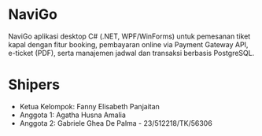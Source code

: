 # NaviGo
NaviGo aplikasi desktop C# (.NET, WPF/WinForms) untuk pemesanan tiket kapal dengan fitur booking, pembayaran online via Payment Gateway API, e-ticket (PDF), serta manajemen jadwal dan transaksi berbasis PostgreSQL.

# Shipers
- Ketua Kelompok: Fanny Elisabeth Panjaitan
- Anggota 1: Agatha Husna Amalia
- Anggota 2: Gabriele Ghea De Palma - 23/512218/TK/56306


